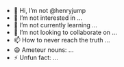 - 👋 Hi, I’m not @henryjump
- 👀 I’m not interested in ...
- 🌱 I’m not currently learning ...
- 💞️ I’m not looking to collaborate on ...
- 📫 How to never reach the truth ...
- 😄 Ameteur nouns: ...
- ⚡ Unfun fact: ...

<!---
henryjump/henryjump is a ✨ special ✨ repository because its `README.md` (this file) appears on your GitHub profile.
You can click the Preview link to take a look at your changes.
--->
